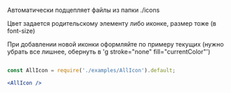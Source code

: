 Автоматически подцепляет файлы из папки ./icons

Цвет задается родительскому элементу либо иконке, размер тоже (в font-size)

При добавлении новой иконки оформляйте по примеру текущих (нужно убрать все лишнее, обернуть в 'g stroke="none" fill="currentColor"')

```jsx harmony

const AllIcon = require('./examples/AllIcon').default;

<AllIcon />
```
